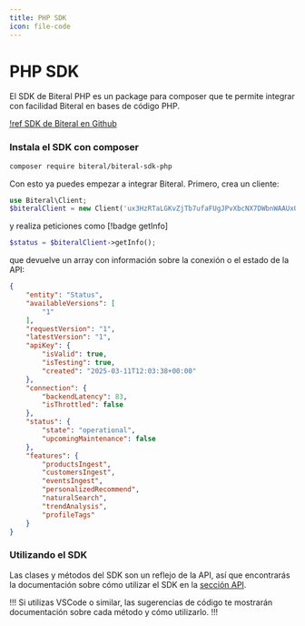 ```yaml
---
title: PHP SDK
icon: file-code
---
```

# PHP SDK

El SDK de Biteral PHP es un package para composer que te permite integrar con facilidad Biteral en bases de código PHP.

[!ref SDK de Biteral en Github](https://github.com/biteral-net/biteral-sdk-php)

### Instala el SDK con composer

```bash
composer require biteral/biteral-sdk-php
```

Con esto ya puedes empezar a integrar Biteral. Primero, crea un cliente:

```php
use Biteral\Client;
$biteralClient = new Client('ux3HzRTaLGKvZjTb7ufaFUgJPvXbcNX7DWbnWAAUxQjHYqZJ');
```

y realiza peticiones como [!badge getInfo]

```php
$status = $biteralClient->getInfo();
```

que devuelve un array con información sobre la conexión o el estado de la API:

```json
{
    "entity": "Status",
    "availableVersions": [
        "1"
    ],
    "requestVersion": "1",
    "latestVersion": "1",
    "apiKey": {
        "isValid": true,
        "isTesting": true,
        "created": "2025-03-11T12:03:38+00:00"
    },
    "connection": {
        "backendLatency": 83,
        "isThrottled": false
    },
    "status": {
        "state": "operational",
        "upcomingMaintenance": false
    },
    "features": {
        "productsIngest",
        "customersIngest",
        "eventsIngest",
        "personalizedRecommend",
        "naturalSearch",
        "trendAnalysis",
        "profileTags"
    }
}
```

### Utilizando el SDK

Las clases y métodos del SDK son un reflejo de la API, así que encontrarás la documentación sobre cómo utilizar el SDK en la [sección API](/api).

!!!
Si utilizas VSCode o similar, las sugerencias de código te mostrarán documentación sobre cada método y cómo utilizarlo.
!!!
